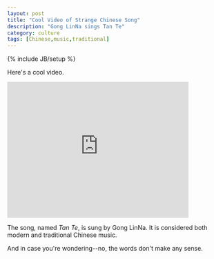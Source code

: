 ```yaml
---
layout: post
title: "Cool Video of Strange Chinese Song"
description: "Gong LinNa sings Tan Te"
category: culture
tags: [Chinese,music,traditional]
---
```

{% include JB/setup %}

Here's a cool video.

<iframe width="420" height="315" src="http://www.youtube.com/embed/fNF4siu5vAo" frameborder="0"> </iframe>

 The song, named _Tan Te_, is sung by Gong LinNa. It is considered both modern and traditional Chinese music.

And in case you're wondering--no, the words don't make any sense.
